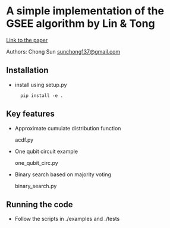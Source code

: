 A simple implementation of the GSEE algorithm by Lin & Tong 
===========================================================
[Link to the paper](https://journals.aps.org/prxquantum/abstract/10.1103/PRXQuantum.3.010318)

Authors: Chong Sun <sunchong137@gmail.com>

Installation
------------
* install using setup.py

        pip install -e .


Key features
------------
* Approximate cumulate distribution function 

    acdf.py

* One qubit circuit example

    one_qubit_circ.py

* Binary search based on majority voting

    binary_search.py

Running the code
----------------
* Follow the scripts in ./examples and ./tests
